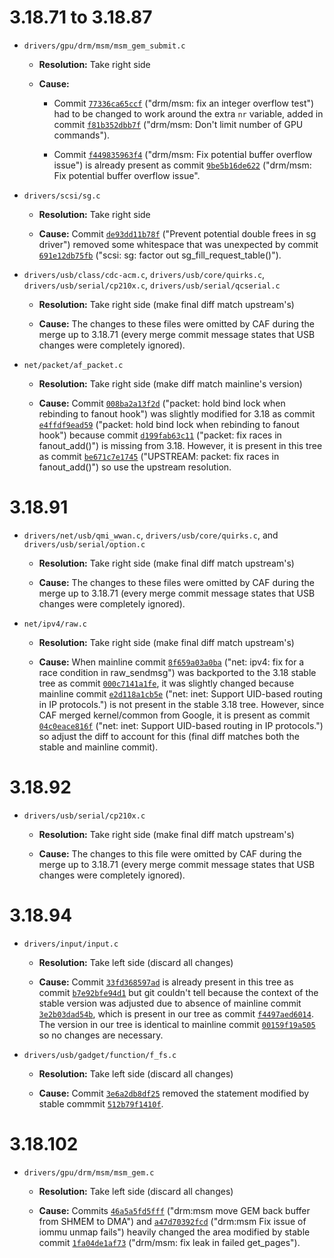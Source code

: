 # 3.18.71 to 3.18.87

* `drivers/gpu/drm/msm/msm_gem_submit.c`

  * **Resolution:** Take right side

  * **Cause:**

    * Commit [`77336ca65ccf`](https://git.kernel.org/pub/scm/linux/kernel/git/stable/linux-stable.git/commit/?id=77336ca65ccf544bbca59d55b0a1bb10bf420fe3) ("drm/msm: fix an integer overflow test") had to be changed to work around the extra `nr` variable, added in commit [`f81b352dbb7f`](https://source.codeaurora.org/quic/la/kernel/msm-3.18/commit/?id=f81b352dbb7f8ecd938527e2c8da7523b8ea63eb) ("drm/msm: Don't limit number of GPU commands").

    * Commit [`f449835963f4`](https://git.kernel.org/pub/scm/linux/kernel/git/stable/linux-stable.git/commit/?id=f449835963f47a3755d2f893a49928cf8d7ca58e) ("drm/msm: Fix potential buffer overflow issue") is already present as commit [`9be5b16de622`](https://source.codeaurora.org/quic/la/kernel/msm-3.18/commit/?id=9be5b16de622c2426408425e3df29e945cd21d37) ("drm/msm: Fix potential buffer overflow issue".


* `drivers/scsi/sg.c`

  * **Resolution:** Take right side

  * **Cause:** Commit [`de93dd11b78f`](https://source.codeaurora.org/quic/la/kernel/msm-3.18/commit/?id=de93dd11b78f31a9ec77e072cb413ebb15f3de29) ("Prevent potential double frees in sg driver") removed some whitespace that was unexpected by commit [`691e12db75fb`](https://git.kernel.org/pub/scm/linux/kernel/git/stable/linux-stable.git/commit/?id=691e12db75fb7f55bbbf8c1fea7d462eb1a5e38a) ("scsi: sg: factor out sg_fill_request_table()").


* `drivers/usb/class/cdc-acm.c`, `drivers/usb/core/quirks.c`, `drivers/usb/serial/cp210x.c`, `drivers/usb/serial/qcserial.c`

  * **Resolution:** Take right side (make final diff match upstream's)

  * **Cause:** The changes to these files were omitted by CAF during the merge up to 3.18.71 (every merge commit message states that USB changes were completely ignored).


* `net/packet/af_packet.c`

  * **Resolution:** Take right side (make diff match mainline's version)

  * **Cause:** Commit [`008ba2a13f2d`](https://git.kernel.org/pub/scm/linux/kernel/git/stable/linux-stable.git/commit/?id=008ba2a13f2d04c947adc536d19debb8fe66f110) ("packet: hold bind lock when rebinding to fanout hook") was slightly modified for 3.18 as commit [`e4ffdf9ead59`](https://git.kernel.org/pub/scm/linux/kernel/git/stable/linux-stable.git/commit/?id=e4ffdf9ead59a909f2824a4270356909d6d64380) ("packet: hold bind lock when rebinding to fanout hook") because commit [`d199fab63c11`](https://git.kernel.org/pub/scm/linux/kernel/git/stable/linux-stable.git/commit/?id=d199fab63c11998a602205f7ee7ff7c05c97164b) ("packet: fix races in fanout_add()") is missing from 3.18. However, it is present in this tree as commit [`be671c7e1745`](https://source.codeaurora.org/quic/la/kernel/msm-3.18/commit/?id=be671c7e17454b4f144a8e05268a6071748a8791) ("UPSTREAM: packet: fix races in fanout_add()") so use the upstream resolution.


# 3.18.91

* `drivers/net/usb/qmi_wwan.c`, `drivers/usb/core/quirks.c`, and `drivers/usb/serial/option.c`

  * **Resolution:** Take right side (make final diff match upstream's)

  * **Cause:** The changes to these files were omitted by CAF during the merge up to 3.18.71 (every merge commit message states that USB changes were completely ignored).


* `net/ipv4/raw.c`

  * **Resolution:** Take right side (make final diff match upstream's)

  * **Cause:** When mainline commit [`8f659a03a0ba`](https://git.kernel.org/pub/scm/linux/kernel/git/stable/linux-stable.git/commit/?id=8f659a03a0ba9289b9aeb9b4470e6fb263d6f483) ("net: ipv4: fix for a race condition in raw_sendmsg") was backported to the 3.18 stable tree as commit [`000c7141a1fe`](https://git.kernel.org/pub/scm/linux/kernel/git/stable/linux-stable.git/commit/?id=000c7141a1feace09bf4c0f65008e51fa69ecede), it was slightly changed because mainline commit [`e2d118a1cb5e`](https://git.kernel.org/pub/scm/linux/kernel/git/stable/linux-stable.git/commit/?id=e2d118a1cb5e60d077131a09db1d81b90a5295fe) ("net: inet: Support UID-based routing in IP protocols.") is not present in the stable 3.18 tree. However, since CAF merged kernel/common from Google, it is present as commit [`04c0eace816f`](https://source.codeaurora.org/quic/la/kernel/msm-4.4/commit/?id=04c0eace816f2b2c33830ec7f5e882de674841ae) ("net: inet: Support UID-based routing in IP protocols.") so adjust the diff to account for this (final diff matches both the stable and mainline commit).


# 3.18.92

* `drivers/usb/serial/cp210x.c`

  * **Resolution:** Take right side (make final diff match upstream's)

  * **Cause:** The changes to this file were omitted by CAF during the merge up to 3.18.71 (every merge commit message states that USB changes were completely ignored).


# 3.18.94

* `drivers/input/input.c`

  * **Resolution:** Take left side (discard all changes)

  * **Cause:** Commit [`33fd368597ad`](https://git.kernel.org/pub/scm/linux/kernel/git/stable/linux-stable.git/commit/?id=33fd368597ad615f9f7232ca9daa3ed3fdba1516) is already present in this tree as commit [`b7e92bfe94d1`](https://source.codeaurora.org/quic/la/kernel/msm-3.18/commit?id=b7e92bfe94d17178fea6c12552ab5fbafd48ad96) but git couldn't tell because the context of the stable version was adjusted due to absence of mainline commit [`3e2b03dad54b`](https://git.kernel.org/pub/scm/linux/kernel/git/torvalds/linux.git/commit/?id=3e2b03dad54bbcab5be948629a644d55ce7b5a2e), which is present in our tree as commit [`f4497aed6014`](https://source.codeaurora.org/quic/la/kernel/msm-3.18/commit?id=f4497aed6014730521b7736db0139ebb6fadeee5). The version in our tree is identical to mainline commit [`00159f19a505`](https://git.kernel.org/pub/scm/linux/kernel/git/torvalds/linux.git/commit/?id=00159f19a5057cb779146afce1cceede692af346) so no changes are necessary.


* `drivers/usb/gadget/function/f_fs.c`

  * **Resolution:** Take left side (discard all changes)

  * **Cause:** Commit [`3e6a2db8df25`](https://source.codeaurora.org/quic/la/kernel/msm-3.18/commit?id=3e6a2db8df258fc6d609a2827d0e0cbe30fbbce0) removed the statement modified by stable commmit [`512b79f1410f`](https://git.kernel.org/pub/scm/linux/kernel/git/stable/linux-stable.git/commit/?id=512b79f1410fd05c2c7f2aab9fb4b0050560db89).


# 3.18.102

* `drivers/gpu/drm/msm/msm_gem.c`

  * **Resolution:** Take left side (discard all changes)

  * **Cause:** Commits [`46a5a5fd5fff`](https://source.codeaurora.org/quic/la/kernel/msm-3.18/commit/?id=46a5a5fd5fffffaebfe1867396af0d653375c053) ("drm:msm move GEM back buffer from SHMEM to DMA") and [`a47d70392fcd`](https://source.codeaurora.org/quic/la/kernel/msm-3.18/commit/?id=a47d70392fcdf0cf55daff156164e984383d63ff) ("drm:msm Fix issue of iommu unmap fails") heavily changed the area modified by stable commit [`1fa04de1af73`](https://git.kernel.org/pub/scm/linux/kernel/git/stable/linux-stable.git/commit/?id=1fa04de1af7354d6cb795ed47bee2194ea9c8a17) ("drm/msm: fix leak in failed get_pages").
